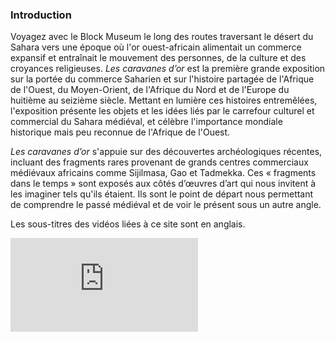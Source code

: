 ### Introduction

Voyagez avec le Block Museum le long des routes traversant le désert du Sahara vers une époque où l'or ouest-africain alimentait un commerce expansif et entraînait le mouvement des personnes, de la culture et des croyances religieuses. _Les caravanes d’or_ est la première grande exposition sur la portée du commerce Saharien et sur l'histoire partagée de l'Afrique de l'Ouest, du Moyen-Orient, de l'Afrique du Nord et de l'Europe du huitième au seizième siècle. Mettant en lumière ces histoires entremêlées, l'exposition présente les objets et les idées liés par le carrefour culturel et commercial du Sahara médiéval, et célèbre l'importance mondiale historique mais peu reconnue de l'Afrique de l'Ouest.

_Les caravanes d’or_ s'appuie sur des découvertes archéologiques récentes, incluant des fragments rares provenant de grands centres commerciaux médiévaux africains comme Sijilmasa, Gao et Tadmekka. Ces « fragments dans le temps » sont exposés aux côtés d’œuvres d’art qui nous invitent à les imaginer tels qu'ils étaient. Ils sont le point de départ nous permettant de comprendre le passé médiéval et de voir le présent sous un autre angle.

Les sous-titres des vidéos liées à ce site sont en anglais.

<div class="embed-responsive embed-responsive-16by9">
  <iframe title="vimeo-player" src="https://player.vimeo.com/video/307108617" frameborder="0" allowfullscreen></iframe>
</div>
